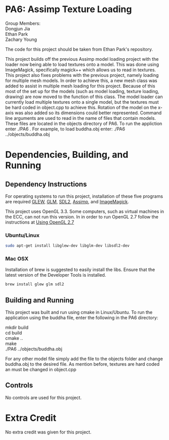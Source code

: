 # PA6: Assimp Texture Loading
Group Members:  
Dongjun Jia  
Ethan Park  
Zachary Young 

The code for this project should be taken from Ethan Park's repository. 

This project builds off the previous Assimp model loading project with the loader now being able to load textures onto a model. This was done using ImageMagick, specifically magick++ which allows us to read in textures. This project also fixes problems with the previous project, namely loading for multiple mesh models. In order to achieve this, a new mesh class was added to assist in multiple mesh loading for this project. Because of this most of the set up for the models (such as model loading, texture loading, drawing) are now moved to the function of this class. The model loader can currently load multiple textures onto a single model, but the textures must be hard coded in object.cpp to achieve this. Rotation of the model on the x-axis was also added so its dimensions could better represented. Command line arguments are used to read in the name of files that contain models. These files are located in the objects directory of PA6. To run the appliction enter ./PA6 <filename>. For example, to load buddha.obj enter: ./PA6 ../objects/buddha.obj 

# Dependencies, Building, and Running

## Dependency Instructions
For operating systems to run this project, installation of these five programs are required [GLEW](http://glew.sourceforge.net/), [GLM](http://glm.g-truc.net/0.9.7/index.html), [SDL2](https://wiki.libsdl.org/Tutorials), [Assimp](http://assimp.sourceforge.net/main_downloads.html), and [ImageMagick](https://sourceforge.net/projects/imagemagick/).

This project uses OpenGL 3.3. Some computers, such as virtual machines in the ECC, can not run this version. In in order to run OpenGL 2.7 follow the instructions at [Using OpenGL 2.7](https://github.com/HPC-Vis/computer-graphics/wiki/Using-OpenGL-2.7)

### Ubuntu/Linux
```bash
sudo apt-get install libglew-dev libglm-dev libsdl2-dev
```

### Mac OSX
Installation of brew is suggested to easily install the libs. Ensure that the latest version of the Developer Tools is installed.
```bash
brew install glew glm sdl2
```

## Building and Running
This project was built and run using cmake in Linux/Ubuntu. To run the application using the buddha file, enter the following in the PA6 directory:

mkdir build  
cd build  
cmake ..  
make  
./PA6 ../objects/buddha.obj 

For any other model file simply add the file to the objects folder and change buddha.obj to the desired file. As mention before, textures are hard coded an must be changed in object.cpp

## Controls
No controls are used for this project.

# Extra Credit
No extra credit was given for this project.
